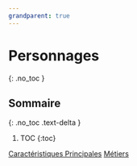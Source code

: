 ```yaml
---
grandparent: true
---
```


# Personnages
{: .no_toc }

## Sommaire
{: .no_toc .text-delta }

1. TOC
{:toc}

[Caractéristiques Principales](personnages/caractéristiques-principales.md)
[Métiers](personnages/métiers.md)

